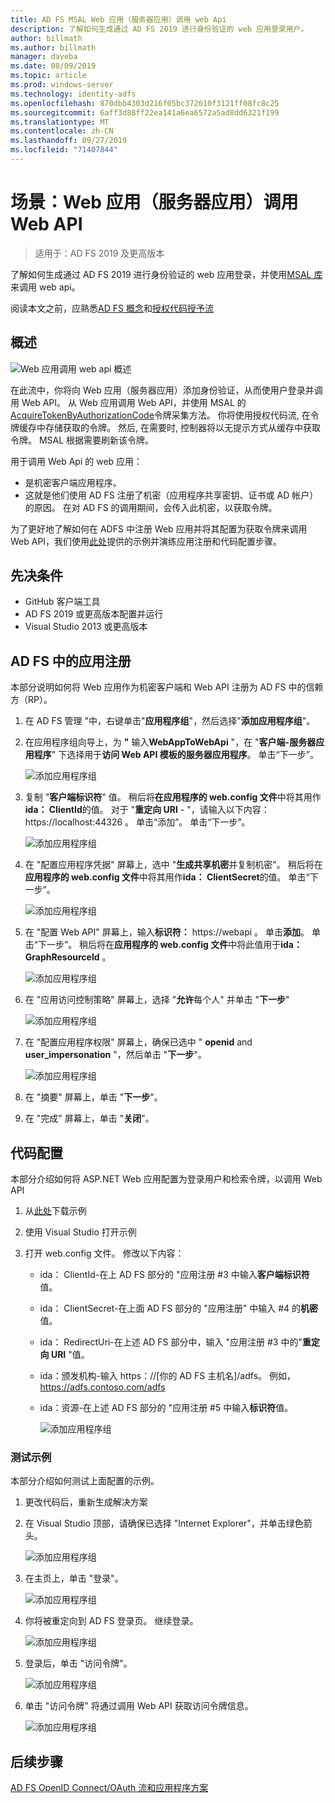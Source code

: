 ```yaml
---
title: AD FS MSAL Web 应用（服务器应用）调用 web Api
description: 了解如何生成通过 AD FS 2019 进行身份验证的 web 应用登录用户。
author: billmath
ms.author: billmath
manager: daveba
ms.date: 08/09/2019
ms.topic: article
ms.prod: windows-server
ms.technology: identity-adfs
ms.openlocfilehash: 870dbb4303d216f05bc372610f3121ff08fc8c25
ms.sourcegitcommit: 6aff3d88ff22ea141a6ea6572a5ad8dd6321f199
ms.translationtype: MT
ms.contentlocale: zh-CN
ms.lasthandoff: 09/27/2019
ms.locfileid: "71407844"
---
```

# <a name="scenario-web-app-server-app-calling-web-api"></a>场景：Web 应用（服务器应用）调用 Web API 
>适用于：AD FS 2019 及更高版本 
 
了解如何生成通过 AD FS 2019 进行身份验证的 web 应用登录，并使用[MSAL 库](https://github.com/AzureAD/microsoft-authentication-library-for-dotnet/wiki)来调用 web api。  
 
阅读本文之前，应熟悉[AD FS 概念](../ad-fs-openid-connect-oauth-concepts.md)和[授权代码授予流](../../overview/ad-fs-openid-connect-oauth-flows-scenarios.md#authorization-code-grant-flow)
 
## <a name="overview"></a>概述 
 
![Web 应用调用 web api 概述](media/adfs-msal-web-app-web-api/webapp1.png)

在此流中，你将向 Web 应用（服务器应用）添加身份验证，从而使用户登录并调用 Web API。 从 Web 应用调用 Web API，并使用 MSAL 的[AcquireTokenByAuthorizationCode](https://docs.microsoft.com/en-us/dotnet/api/microsoft.identity.client.acquiretokenbyauthorizationcodeparameterbuilder?view=azure-dotnet)令牌采集方法。 你将使用授权代码流, 在令牌缓存中存储获取的令牌。 然后, 在需要时, 控制器将以无提示方式从缓存中获取令牌。 MSAL 根据需要刷新该令牌。 

用于调用 Web Api 的 web 应用： 


- 是机密客户端应用程序。 
- 这就是他们使用 AD FS 注册了机密（应用程序共享密钥、证书或 AD 帐户）的原因。 在对 AD FS 的调用期间，会传入此机密，以获取令牌。  

为了更好地了解如何在 ADFS 中注册 Web 应用并将其配置为获取令牌来调用 Web API，我们使用[此处](https://github.com/microsoft/adfs-sample-msal-dotnet-webapp-to-webapi)提供的示例并演练应用注册和代码配置步骤。  

 
## <a name="pre-requisites"></a>先决条件 

- GitHub 客户端工具 
- AD FS 2019 或更高版本配置并运行 
- Visual Studio 2013 或更高版本 
 
## <a name="app-registration-in-ad-fs"></a>AD FS 中的应用注册 
本部分说明如何将 Web 应用作为机密客户端和 Web API 注册为 AD FS 中的信赖方（RP）。 

  1. 在 AD FS 管理 "中，右键单击"**应用程序组**"，然后选择"**添加应用程序组**"。  
  2. 在应用程序组向导上，为 **"** 输入**WebAppToWebApi** "，在 "**客户端-服务器应用程序**" 下选择用于**访问 Web API 模板的服务器应用程序**。 单击“下一步”。  
  
      ![添加应用程序组](media/adfs-msal-web-app-web-api/webapp2.png)
  
  3. 复制 "**客户端标识符**" 值。 稍后将**在应用程序的 web.config 文件**中将其用作**ida： ClientId**的值。 对于 "**重定向 URI** - "，请输入以下内容： https://localhost:44326 。 单击“添加”。 单击“下一步”。 
  
      ![添加应用程序组](media/adfs-msal-web-app-web-api/webapp3.png)
  
  4. 在 "配置应用程序凭据" 屏幕上，选中 "**生成共享机密**并复制机密"。 稍后将在**应用程序的 web.config 文件**中将其用作**ida： ClientSecret**的值。 单击“下一步”。  
  
      ![添加应用程序组](media/adfs-msal-web-app-web-api/webapp4.png)
  
  5. 在 "配置 Web API" 屏幕上，输入**标识符：** https://webapi 。 单击**添加**。 单击“下一步”。 稍后将在**应用程序的 web.config 文件**中将此值用于**ida： GraphResourceId** 。 
  
      ![添加应用程序组](media/adfs-msal-web-app-web-api/webapp5.png)
  
  6. 在 "应用访问控制策略" 屏幕上，选择 "**允许**每个人" 并单击 "**下一步**" 
  
      ![添加应用程序组](media/adfs-msal-web-app-web-api/webapp6.png)
  
  7. 在 "配置应用程序权限" 屏幕上，确保已选中 " **openid** and **user_impersonation** "，然后单击 "**下一步**"。 
  
      ![添加应用程序组](media/adfs-msal-web-app-web-api/webapp7.png)
  
  8. 在 "摘要" 屏幕上，单击 "**下一步**"。 
  
  9. 在 "完成" 屏幕上，单击 "**关闭**"。



## <a name="code-configuration"></a>代码配置 

本部分介绍如何将 ASP.NET Web 应用配置为登录用户和检索令牌，以调用 Web API 

  1. 从[此处](https://github.com/microsoft/adfs-sample-msal-dotnet-webapp-to-webapi)下载示例   
  
  2. 使用 Visual Studio 打开示例 
  
  3. 打开 web.config 文件。 修改以下内容： 
       - ida： ClientId-在上 AD FS 部分的 "应用注册 #3 中输入**客户端标识符**值。 
       - ida： ClientSecret-在上面 AD FS 部分的 "应用注册" 中输入 #4 的**机密**值。 
       - ida： RedirectUri-在上述 AD FS 部分中，输入 "应用注册 #3 中的"**重定向 URI** "值。 
       - ida：颁发机构-输入 https：//[你的 AD FS 主机名]/adfs。 例如， https://adfs.contoso.com/adfs 
       - ida：资源-在上述 AD FS 部分的 "应用注册 #5 中输入**标识符**值。 
      
          ![添加应用程序组](media/adfs-msal-web-app-web-api/webapp8.png)
 
 
### <a name="test-the-sample"></a>测试示例 
本部分介绍如何测试上面配置的示例。 

  1. 更改代码后，重新生成解决方案 
  
  2. 在 Visual Studio 顶部，请确保已选择 "Internet Explorer"，并单击绿色箭头。 
  
      ![添加应用程序组](media/adfs-msal-web-app-web-api/webapp9.png)

  3. 在主页上，单击 "登录"。 
  
      ![添加应用程序组](media/adfs-msal-web-app-web-api/webapp10.png)

  4. 你将被重定向到 AD FS 登录页。 继续登录。 
  
      ![添加应用程序组](media/adfs-msal-web-app-web-api/webapp11.png)

  5. 登录后，单击 "访问令牌"。  
  
      ![添加应用程序组](media/adfs-msal-web-app-web-api/webapp12.png)

  6. 单击 "访问令牌" 将通过调用 Web API 获取访问令牌信息。 
  
      ![添加应用程序组](media/adfs-msal-web-app-web-api/webapp13.png)
 
 ## <a name="next-steps"></a>后续步骤
[AD FS OpenID Connect/OAuth 流和应用程序方案](../../overview/ad-fs-openid-connect-oauth-flows-scenarios.md)
 